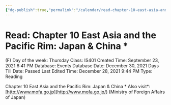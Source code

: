 ```yaml
---
{"dg-publish":true,"permalink":"/calendar/read-chapter-10-east-asia-and-the-pacific-rim-japan-china/"}
---
```


# Read: Chapter 10 East Asia and the Pacific Rim: Japan & China *

(F) Day of the week: Thursday
Class: IS401
Created Time: September 23, 2021 6:41 PM
Database: Events Database
Date: December 30, 2021
Days Till Date: Passed
Last Edited Time: December 28, 2021 9:44 PM
Type: Reading

Chapter 10 East Asia and the
Pacific Rim: Japan & China *
Also visit*:
[http://www.mofa.go.jp](http://www.mofa.go.jp/)
(Ministry of Foreign Affairs of
Japan)
